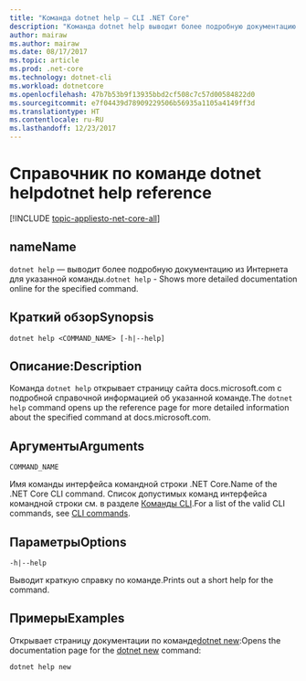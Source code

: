 ```yaml
---
title: "Команда dotnet help — CLI .NET Core"
description: "Команда dotnet help выводит более подробную документацию из Интернета для указанной команды."
author: mairaw
ms.author: mairaw
ms.date: 08/17/2017
ms.topic: article
ms.prod: .net-core
ms.technology: dotnet-cli
ms.workload: dotnetcore
ms.openlocfilehash: 47b7b53b9f13935bbd2cf508c7c57d00584822d0
ms.sourcegitcommit: e7f04439d78909229506b56935a1105a4149ff3d
ms.translationtype: HT
ms.contentlocale: ru-RU
ms.lasthandoff: 12/23/2017
---
```

# <a name="dotnet-help-reference"></a><span data-ttu-id="ff035-103">Справочник по команде dotnet help</span><span class="sxs-lookup"><span data-stu-id="ff035-103">dotnet help reference</span></span>

[!INCLUDE [topic-appliesto-net-core-all](../../../includes/topic-appliesto-net-core-2plus.md)]

## <a name="name"></a><span data-ttu-id="ff035-104">name</span><span class="sxs-lookup"><span data-stu-id="ff035-104">Name</span></span>

<span data-ttu-id="ff035-105">`dotnet help` — выводит более подробную документацию из Интернета для указанной команды.</span><span class="sxs-lookup"><span data-stu-id="ff035-105">`dotnet help` - Shows more detailed documentation online for the specified command.</span></span>

## <a name="synopsis"></a><span data-ttu-id="ff035-106">Краткий обзор</span><span class="sxs-lookup"><span data-stu-id="ff035-106">Synopsis</span></span>

`dotnet help <COMMAND_NAME> [-h|--help]`

## <a name="description"></a><span data-ttu-id="ff035-107">Описание:</span><span class="sxs-lookup"><span data-stu-id="ff035-107">Description</span></span>

<span data-ttu-id="ff035-108">Команда `dotnet help` открывает страницу сайта docs.microsoft.com с подробной справочной информацией об указанной команде.</span><span class="sxs-lookup"><span data-stu-id="ff035-108">The `dotnet help` command opens up the reference page for more detailed information about the specified command at docs.microsoft.com.</span></span>

## <a name="arguments"></a><span data-ttu-id="ff035-109">Аргументы</span><span class="sxs-lookup"><span data-stu-id="ff035-109">Arguments</span></span>

`COMMAND_NAME`

<span data-ttu-id="ff035-110">Имя команды интерфейса командной строки .NET Core.</span><span class="sxs-lookup"><span data-stu-id="ff035-110">Name of the .NET Core CLI command.</span></span> <span data-ttu-id="ff035-111">Список допустимых команд интерфейса командной строки см. в разделе [Команды CLI](index.md#cli-commands).</span><span class="sxs-lookup"><span data-stu-id="ff035-111">For a list of the valid CLI commands, see [CLI commands](index.md#cli-commands).</span></span>

## <a name="options"></a><span data-ttu-id="ff035-112">Параметры</span><span class="sxs-lookup"><span data-stu-id="ff035-112">Options</span></span>

`-h|--help`

<span data-ttu-id="ff035-113">Выводит краткую справку по команде.</span><span class="sxs-lookup"><span data-stu-id="ff035-113">Prints out a short help for the command.</span></span>

## <a name="examples"></a><span data-ttu-id="ff035-114">Примеры</span><span class="sxs-lookup"><span data-stu-id="ff035-114">Examples</span></span>

<span data-ttu-id="ff035-115">Открывает страницу документации по команде[dotnet new](dotnet-new.md):</span><span class="sxs-lookup"><span data-stu-id="ff035-115">Opens the documentation page for the [dotnet new](dotnet-new.md) command:</span></span>

`dotnet help new`
